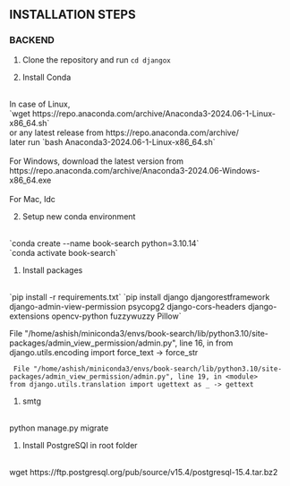## INSTALLATION STEPS

### BACKEND
1. Clone the repository and run
`cd djangox`

1. Install Conda 
<br>
In case of Linux,
<br>
`wget https://repo.anaconda.com/archive/Anaconda3-2024.06-1-Linux-x86_64.sh` 
<br>
or any latest release from https://repo.anaconda.com/archive/
<br>
later run `bash Anaconda3-2024.06-1-Linux-x86_64.sh`
<br>
<br>For Windows, download the latest version from https://repo.anaconda.com/archive/Anaconda3-2024.06-Windows-x86_64.exe
<br>
<br>For Mac, Idc

2. Setup new conda environment
<br> 
`conda create --name book-search python=3.10.14`
<br>
`conda activate book-search`

1. Install packages
<br>
`pip install -r requirements.txt`
`pip install django djangorestframework django-admin-view-permission psycopg2 django-cors-headers django-extensions opencv-python fuzzywuzzy Pillow`


File "/home/ashish/miniconda3/envs/book-search/lib/python3.10/site-packages/admin_view_permission/admin.py", line 16, in <module>
    from django.utils.encoding import force_text -> force_str

     File "/home/ashish/miniconda3/envs/book-search/lib/python3.10/site-packages/admin_view_permission/admin.py", line 19, in <module>
    from django.utils.translation import ugettext as _ -> gettext

1. smtg
<br>
python manage.py migrate

1. Install PostgreSQl in root folder
<br>
wget https://ftp.postgresql.org/pub/source/v15.4/postgresql-15.4.tar.bz2
<br>